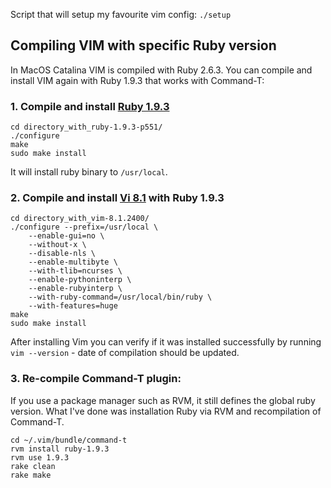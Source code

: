 Script that will setup my favourite vim config:
`./setup`

## Compiling VIM with specific Ruby version
In MacOS Catalina VIM is compiled with Ruby 2.6.3. You can compile and install VIM again with Ruby 1.9.3 that works with Command-T:

### 1. Compile and install [Ruby 1.9.3](https://www.ruby-lang.org/en/news/2014/11/13/ruby-1-9-3-p551-is-released/)

```
cd directory_with_ruby-1.9.3-p551/
./configure
make
sudo make install
```
It will install ruby binary to `/usr/local`.

### 2. Compile and install [Vi 8.1](https://www.vim.org/download.php) with Ruby 1.9.3
```
cd directory_with_vim-8.1.2400/
./configure --prefix=/usr/local \
    --enable-gui=no \
    --without-x \
    --disable-nls \
    --enable-multibyte \
    --with-tlib=ncurses \
    --enable-pythoninterp \
    --enable-rubyinterp \
    --with-ruby-command=/usr/local/bin/ruby \
    --with-features=huge
make
sudo make install
```
After installing Vim you can verify if it was installed successfully by running `vim --version` - date of compilation should be updated.

### 3. Re-compile Command-T plugin:
If you use a package manager such as RVM, it still defines the global ruby version. What I've done was installation Ruby via RVM and recompilation of Command-T.
```
cd ~/.vim/bundle/command-t
rvm install ruby-1.9.3
rvm use 1.9.3
rake clean
rake make
```
